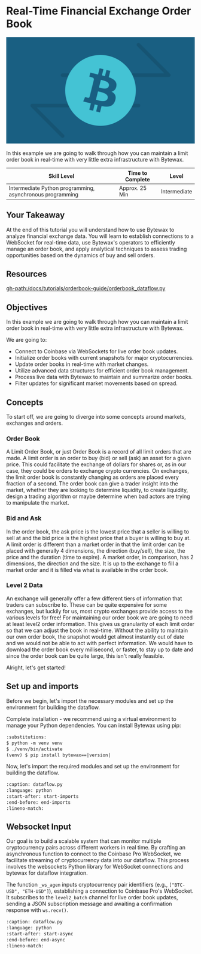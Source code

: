# Real-Time Financial Exchange Order Book

![Currency symbol](thumbnail.svg)


In this example we are going to walk through how you can maintain a limit order book in real-time with very little extra infrastructure with Bytewax.


| Skill Level | Time to Complete | Level |
| ----------- | ---------------- | ----- |
| Intermediate Python programming, asynchronous programming | Approx. 25 Min | Intermediate |


## Your Takeaway

At the end of this tutorial you will understand how to use Bytewax to analyze financial exchange data. You will learn to establish connections to a WebSocket for real-time data, use Bytewax's operators to efficiently manage an order book, and apply analytical techniques to assess trading opportunities based on the dynamics of buy and sell orders.

## Resources

<gh-path:/docs/tutorials/orderbook-guide/orderbook_dataflow.py>

## Objectives

In this example we are going to walk through how you can maintain a limit order book in real-time with very little extra infrastructure with Bytewax.

We are going to:

* Connect to Coinbase via WebSockets for live order book updates.
* Initialize order books with current snapshots for major cryptocurrencies.
* Update order books in real-time with market changes.
* Utilize advanced data structures for efficient order book management.
* Process live data with Bytewax to maintain and summarize order books.
* Filter updates for significant market movements based on spread.

## Concepts

To start off, we are going to diverge into some concepts around markets, exchanges and orders.

### Order Book

A Limit Order Book, or just Order Book is a record of all limit orders that are made. A limit order is an order to buy (bid) or sell (ask) an asset for a given price. This could facilitate the exchange of dollars for shares or, as in our case, they could be orders to exchange crypto currencies. On exchanges, the limit order book is constantly changing as orders are placed every fraction of a second. The order book can give a trader insight into the market, whether they are looking to determine liquidity, to create liquidity, design a trading algorithm or maybe determine when bad actors are trying to manipulate the market.

### Bid and Ask

In the order book, the ask price is the lowest price that a seller is willing to sell at and the bid price is the highest price that a buyer is willing to buy at. A limit order is different than a market order in that the limit order can be placed with generally 4 dimensions, the direction (buy/sell), the size, the price and the duration (time to expire). A market order, in comparison, has 2 dimensions, the direction and the size. It is up to the exchange to fill a market order and it is filled via what is available in the order book.

### Level 2 Data

An exchange will generally offer a few different tiers of information that traders can subscribe to. These can be quite expensive for some exchanges, but luckily for us, most crypto exchanges provide access to the various levels for free! For maintaining our order book we are going to need at least level2 order information. This gives us granularity of each limit order so that we can adjust the book in real-time. Without the ability to maintain our own order book, the snapshot would get almost instantly out of date and we would not be able to act with perfect information. We would have to download the order book every millisecond, or faster, to stay up to date and since the order book can be quite large, this isn't really feasible.

Alright, let's get started!

## Set up and imports

Before we begin, let's import the necessary modules and set up the environment for building the dataflow.

Complete installation - we recommend using a virtual environment to manage your Python dependencies. You can install Bytewax using pip:

```{code-block} console
:substitutions:
$ python -m venv venv
$ ./venv/bin/activate
(venv) $ pip install bytewax==|version|
```

Now, let's import the required modules and set up the environment for building the dataflow.

```{literalinclude} orderbook_dataflow.py
:caption: dataflow.py
:language: python
:start-after: start-imports
:end-before: end-imports
:lineno-match:
```

## Websocket Input
Our goal is to build a scalable system that can monitor multiple cryptocurrency pairs across different workers in real time. By crafting an asynchronous function to connect to the Coinbase Pro WebSocket, we facilitate streaming of cryptocurrency data into our dataflow. This process involves the websockets Python library for WebSocket connections and bytewax for dataflow integration.

The function `_ws_agen` inputs cryptocurrency pair identifiers (e.g., `["BTC-USD", "ETH-USD"]`), establishing a connection to Coinbase Pro's WebSocket. It subscribes to the `level2_batch` channel for live order book updates, sending a JSON subscription message and awaiting a confirmation response with `ws.recv()`.

```{literalinclude} orderbook_dataflow.py
:caption: dataflow.py
:language: python
:start-after: start-async
:end-before: end-async
:lineno-match:
```
